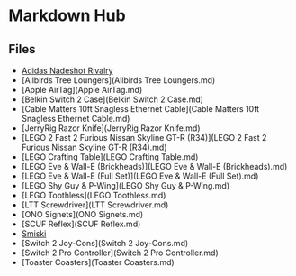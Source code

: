 # Markdown Hub

## Files
- [Adidas Nadeshot Rivalry](Adidas%20Nadeshot%20Rivalry.md)
- [Allbirds Tree Loungers](Allbirds Tree Loungers.md)
- [Apple AirTag](Apple AirTag.md)
- [Belkin Switch 2 Case](Belkin Switch 2 Case.md)
- [Cable Matters 10ft Snagless Ethernet Cable](Cable Matters 10ft Snagless Ethernet Cable.md)
- [JerryRig Razor Knife](JerryRig Razor Knife.md)
- [LEGO 2 Fast 2 Furious Nissan Skyline GT-R (R34)](LEGO 2 Fast 2 Furious Nissan Skyline GT-R (R34).md)
- [LEGO Crafting Table](LEGO Crafting Table.md)
- [LEGO Eve & Wall-E (Brickheads)](LEGO Eve & Wall-E (Brickheads).md)
- [LEGO Eve & Wall-E (Full Set)](LEGO Eve & Wall-E (Full Set).md)
- [LEGO Shy Guy & P-Wing](LEGO Shy Guy & P-Wing.md)
- [LEGO Toothless](LEGO Toothless.md)
- [LTT Screwdriver](LTT Screwdriver.md)
- [ONO Signets](ONO Signets.md)
- [SCUF Reflex](SCUF Reflex.md)
- [Smiski](Smiski.md)
- [Switch 2 Joy-Cons](Switch 2 Joy-Cons.md)
- [Switch 2 Pro Controller](Switch 2 Pro Controller.md)
- [Toaster Coasters](Toaster Coasters.md)
